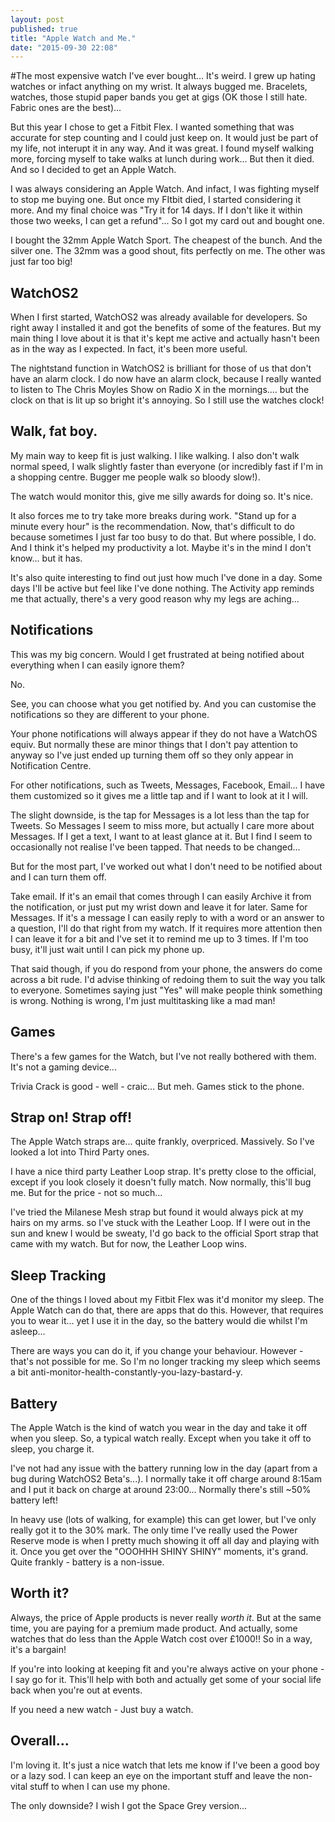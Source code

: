 ```yaml
---
layout: post
published: true
title: "Apple Watch and Me."
date: "2015-09-30 22:08"
---
```

#The most expensive watch I've ever bought...
It's weird. I grew up hating watches or infact anything on my wrist. It always bugged me. Bracelets, watches, those stupid paper bands you get at gigs (OK those I still hate. Fabric ones are the best)...

But this year I chose to get a Fitbit Flex. I wanted something that was accurate for step counting and I could just keep on. It would just be part of my life, not interupt it in any way. And it was great. I found myself walking more, forcing myself to take walks at lunch during work...
But then it died. And so I decided to get an Apple Watch.

I was always considering an Apple Watch. And infact, I was fighting myself to stop me buying one. But once my FItbit died, I started considering it more. And my final choice was "Try it for 14 days. If I don't like it within those two weeks, I can get a refund"... So I got my card out and bought one.

I bought the 32mm Apple Watch Sport. The cheapest of the bunch. And the silver one. The 32mm was a good shout, fits perfectly on me. The other was just far too big!

## WatchOS2

When I first started, WatchOS2 was already available for developers. So right away I installed it and got the benefits of some of the features. But my main thing I love about it is that it's kept me active and actually hasn't been as in the way as I expected. In fact, it's been more useful.

The nightstand function in WatchOS2 is brilliant for those of us that don't have an alarm clock. I do now have an alarm clock, because I really wanted to listen to The Chris Moyles Show on Radio X in the mornings.... but the clock on that is lit up so bright it's annoying. So I still use the watches clock!

## Walk, fat boy.

My main way to keep fit is just walking. I like walking. I also don't walk normal speed, I walk slightly faster than everyone (or incredibly fast if I'm in a shopping centre. Bugger me people walk so bloody slow!).

The watch would monitor this, give me silly awards for doing so. It's nice. 

It also forces me to try take more breaks during work. "Stand up for a minute every hour" is the recommendation. Now, that's difficult to do because sometimes I just far too busy to do that. But where possible, I do. And I think it's helped my productivity a lot. Maybe it's in the mind I don't know... but it has.

It's also quite interesting to find out just how much I've done in a day. Some days I'll be active but feel like I've done nothing. The Activity app reminds me that actually, there's a very good reason why my legs are aching...

## Notifications

This was my big concern. Would I get frustrated at being notified about everything when I can easily ignore them?

No.

See, you can choose what you get notified by. And you can customise the notifications so they are different to your phone.

Your phone notifications will always appear if they do not have a WatchOS equiv. But normally these are minor things that I don't pay attention to anyway so I've just ended up turning them off so they only appear in Notification Centre.

For other notifications, such as Tweets, Messages, Facebook, Email... I have them customized so it gives me a little tap and if I want to look at it I will.

The slight downside, is the tap for Messages is a lot less than the tap for Tweets. So Messages I seem to miss more, but actually I care more about Messages. If I get a text, I want to at least glance at it. But I find I seem to occasionally not realise I've been tapped. That needs to be changed...

But for the most part, I've worked out what I don't need to be notified about and I can turn them off.

Take email. If it's an email that comes through I can easily Archive it from the notification, or just put my wrist down and leave it for later.
Same for Messages. If it's a message I can easily reply to with a word or an answer to a question, I'll do that right from my watch. If it requires more attention then I can leave it for a bit and I've set it to remind me up to 3 times. If I'm too busy, it'll just wait until I can pick my phone up.

That said though, if you do respond from your phone, the answers do come across a bit rude. I'd advise thinking of redoing them to suit the way you talk to everyone. Sometimes saying just "Yes" will make people think something is wrong. Nothing is wrong, I'm just multitasking like a mad man!

## Games

There's a few games for the Watch, but I've not really bothered with them. It's not a gaming device... 

Trivia Crack is good - well - craic... But meh. Games stick to the phone.

## Strap on! Strap off!

The Apple Watch straps are... quite frankly, overpriced. Massively. So I've looked a lot into Third Party ones.

I have a nice third party Leather Loop strap. It's pretty close to the official, except if you look closely it doesn't fully match. Now normally, this'll bug me. But for the price - not so much... 

I've tried the Milanese Mesh strap but found it would always pick at my hairs on my arms. so I've stuck with the Leather Loop. If I were out in the sun and knew I would be sweaty, I'd go back to the official Sport strap that came with my watch. But for now, the Leather Loop wins.

## Sleep Tracking

One of the things I loved about my Fitbit Flex was it'd monitor my sleep. The Apple Watch can do that, there are apps that do this. However, that requires you to wear it... yet I use it in the day, so the battery would die whilst I'm asleep...

There are ways you can do it, if you change your behaviour. However - that's not possible for me. So I'm no longer tracking my sleep which seems a bit anti-monitor-health-constantly-you-lazy-bastard-y.

## Battery

The Apple Watch is the kind of watch you wear in the day and take it off when you sleep. So, a typical watch really. Except when you take it off to sleep, you charge it.

I've not had any issue with the battery running low in the day (apart from a bug during WatchOS2 Beta's...). I normally take it off charge around 8:15am and I put it back on charge at around 23:00... Normally there's still ~50% battery left!

In heavy use (lots of walking, for example) this can get lower, but I've only really got it to the 30% mark. The only time I've really used the Power Reserve mode is  when I pretty much showing it off all day and playing with it. Once you get over the "OOOHHH SHINY SHINY" moments, it's grand. Quite frankly - battery is a non-issue.

## Worth it?

Always, the price of Apple products is never really *worth it*. But at the same time, you are paying for a premium made product. And actually, some watches that do less than the Apple Watch cost over £1000!! So in a way, it's a bargain!

If you're into looking at keeping fit and you're always active on your phone - I say go for it. This'll help with both and actually get some of your social life back when you're out at events.

If you need a new watch - Just buy a watch.

## Overall...

I'm loving it. It's just a nice watch that lets me know if I've been a good boy or a lazy sod. I can keep an eye on the important stuff and leave the non-vital stuff to when I can use my phone.

The only downside? I wish I got the Space Grey version...
